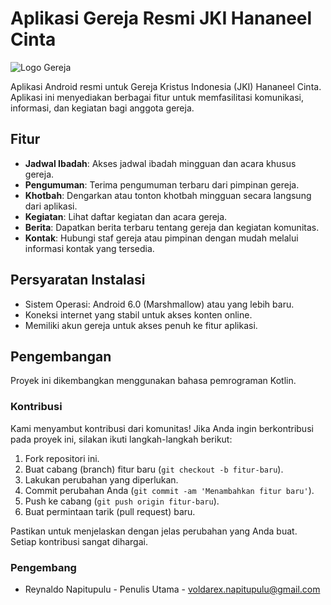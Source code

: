 # Aplikasi Gereja Resmi JKI Hananeel Cinta

![Logo Gereja](https://media.canva.com/1/image-resize/1/550_550_100_PNG_F/czM6Ly9tZWRpYS1wcml2YXRlLmNhbnZhLmNvbS9PUFBZQS9NQUZ6ZWJPUFBZQS8xL3AucG5n?osig=AAAAAAAAAAAAAAAAAAAAAC7FmVyilAnMedJIwwDRXzQ13QOQNDnNDGD9bbJWxDeR&exp=1710625331&x-canva-quality=thumbnail_large&csig=AAAAAAAAAAAAAAAAAAAAAHOt7fJ0COqPYnQ71idFwPVvqjSazw5qlL7Jxi63SujP)

Aplikasi Android resmi untuk Gereja Kristus Indonesia (JKI) Hananeel Cinta. Aplikasi ini menyediakan berbagai fitur untuk memfasilitasi komunikasi, informasi, dan kegiatan bagi anggota gereja.

## Fitur

- **Jadwal Ibadah**: Akses jadwal ibadah mingguan dan acara khusus gereja.
- **Pengumuman**: Terima pengumuman terbaru dari pimpinan gereja.
- **Khotbah**: Dengarkan atau tonton khotbah mingguan secara langsung dari aplikasi.
- **Kegiatan**: Lihat daftar kegiatan dan acara gereja.
- **Berita**: Dapatkan berita terbaru tentang gereja dan kegiatan komunitas.
- **Kontak**: Hubungi staf gereja atau pimpinan dengan mudah melalui informasi kontak yang tersedia.

## Persyaratan Instalasi

- Sistem Operasi: Android 6.0 (Marshmallow) atau yang lebih baru.
- Koneksi internet yang stabil untuk akses konten online.
- Memiliki akun gereja untuk akses penuh ke fitur aplikasi.

## Pengembangan

Proyek ini dikembangkan menggunakan bahasa pemrograman Kotlin.

### Kontribusi

Kami menyambut kontribusi dari komunitas! Jika Anda ingin berkontribusi pada proyek ini, silakan ikuti langkah-langkah berikut:

1. Fork repositori ini.
2. Buat cabang (branch) fitur baru (`git checkout -b fitur-baru`).
3. Lakukan perubahan yang diperlukan.
4. Commit perubahan Anda (`git commit -am 'Menambahkan fitur baru'`).
5. Push ke cabang (`git push origin fitur-baru`).
6. Buat permintaan tarik (pull request) baru.

Pastikan untuk menjelaskan dengan jelas perubahan yang Anda buat. Setiap kontribusi sangat dihargai.

### Pengembang

- Reynaldo Napitupulu - Penulis Utama - voldarex.napitupulu@gmail.com
